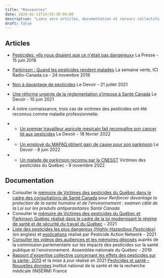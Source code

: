 ```yaml
---
title: "Ressources"
date: 2020-02-11T14:55:38-04:00
description: "Liens vers articles, documentation et recours collectifs au Québec et au Canada"
draft: false
---
```


## Articles

* [Pesticides: «Ils nous disaient que ce n'était pas dangereux»](https://www.lapresse.ca/actualites/201906/14/01-5230277-pesticides-ils-nous-disaient-que-ce-netait-pas-dangereux.php) La Presse - 15 juin 2019
* [Parkinson : Quand les pesticides rendent malades](https://ici.radio-canada.ca/tele/la-semaine-verte/site/segments/reportage/95966/pesticides-agriculture-maladie-parkinson) La semaine verte, ICI Radio-Canada.ca - 24 novembre 2018

* [Non à davantage de pesticides](https://www.ledevoir.com/opinion/libre-opinion/619473/libre-opinion-non-a-davantage-de-pesticides) Le Devoir - 21 juillet 2021
* [Une réforme urgente de la réglementation s’impose à Santé Canada](https://www.ledevoir.com/opinion/idees/609405/idees-une-reforme-urgente-de-la-reglementation-s-impose-a-sante-canada) Le Devoir - 10 juin 2021
* À notre connaissance, trois cas de victimes des pesticides ont été reconnus comme maladie professionnelle:
*   - [Un premier travailleur agricole mexicain fait reconnaître son cancer lié aux pesticides](https://www.ledevoir.com/societe/sante/676284/travail-un-premier-travailleur-agricole-mexicain-fait-reconnaitre-son-cancer-lie-aux-pesticides) Le Devoir - 18 février 2022
*   - [Un employé du MAPAQ obtient gain de cause pour son parkinson](https://www.ledevoir.com/societe/720027/un-premier-cas-de-parkinson-reconnu-comme-maladie-professionnelle-au-quebec?fbclid=IwAR1DLyeDf8t3B8aAWwJdLwBiI89_qidyFBSkzoGuzF425BVTTouOyStS334) Le Devoir - 8 juin 2022
*   - [Un malade de parkinson reconnu par la CNESST](https://www.victimespesticidesquebec.org/presse/premiere_reconnaissance/) Victimes des pesticides du Québec - 9 novembre 2022


## Documentation
* Consulter le [mémoire de Victimes des pesticides du Québec dans le cadre des consultations de Santé Canada](https://www.victimespesticidesquebec.org/20220630_Memoire_VPQ-Pesticides_Pour-un-cadre-homologation-securitaire.pdf) pour *Renforcer davantage la protection de la santé humaine et de l’environnement : examen ciblé de la Loi sur les produits antiparasitaires Santé Canada* 
* Consulter le [mémoire de Victimes des pesticides du Québec et Parkinson Québec réalisé dans le cadre de la loi modernisant le régime de santé et de sécurité du travail du Québec](https://www.victimespesticidesquebec.org/20210111_Rapport_Pesticides_Maladies_chroniques_Projet_de_Loi_59.pdf) - 2021
* [Liste des pesticides les plus dangereux (*Highly Hazardous Pesticides*)](pan-international.org/wp-content/uploads/PAN_HHP_List.pdf) (en anglais) et [explications](https://pan-international.org/wp-content/uploads/PAN_Que_sont_les_HHPs.pdf) réalisé par Pesticide Action Network - 2021
* [Consulter les vidéos des audiences et les mémoires déposés](http://www.assnat.qc.ca/fr/travaux-parlementaires/commissions/capern/mandats/Mandat-40773/index.html) auprès de la commission parlementaire sur les impacts des pesticides sur la santé publique et l'environnement. Assemblée nationale du Québec - 2019
* [Rapport d'expertise collective concernant les effets des pesticides sur la santé- 2013](https://www.inserm.fr/information-en-sante/expertises-collectives/pesticides-effets-sur-sante)  et la mise à jour réalisé en 2021 [Pesticides et santé – Nouvelles données](https://www.inserm.fr/expertise-collective/pesticides-et-sante-nouvelles-donnees-2021/) Institut national de la santé et de la recherche médicale (INSERM) France   
